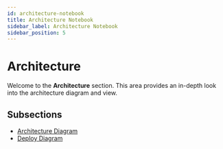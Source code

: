 ```yaml
---
id: architecture-notebook
title: Architecture Notebook
sidebar_label: Architecture Notebook
sidebar_position: 5
---
```


# Architecture

Welcome to the **Architecture** section. This area provides an in-depth look into the architecture diagram and view.
## Subsections

- [Architecture Diagram](./architecture-diagram.md)
- [Deploy Diagram](./deploy-diagram.md)

